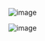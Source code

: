 ![image](https://github.com/user-attachments/assets/4ffb0179-1613-414f-93ab-a2be6ec38b8a)


![image](https://github.com/user-attachments/assets/d3afa0e2-6e63-47e0-9f58-51fc40d75ca7)
